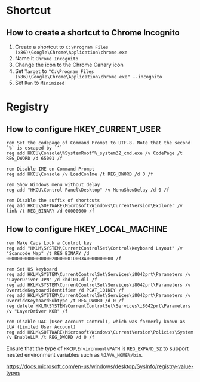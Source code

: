 # Shortcut
## How to create a shortcut to Chrome Incognito
1. Create a shortcut to `C:\Program Files (x86)\Google\Chrome\Application\chrome.exe`
2. Name it `Chrome Incognito`
3. Change the icon to the Chrome Canary icon
4. Set `Target` to `"C:\Program Files (x86)\Google\Chrome\Application\chrome.exe" --incognito`
5. Set `Run` to `Minimized`

# Registry
## How to configure HKEY_CURRENT_USER
```batch
rem Set the codepage of Command Prompt to UTF-8. Note that the second `%` is escaped by `^`
reg add HKCU\Console\%SystemRoot^%_system32_cmd.exe /v CodePage /t REG_DWORD /d 65001 /f

rem Disable IME on Command Prompt
reg add HKCU\Console /v LoadConIme /t REG_DWORD /d 0 /f

rem Show Windows menu without delay
reg add "HKCU\Control Panel\Desktop" /v MenuShowDelay /d 0 /f

rem Disable the suffix of shortcuts
reg add HKCU\SOFTWARE\Microsoft\Windows\CurrentVersion\Explorer /v link /t REG_BINARY /d 00000000 /f
```

## How to configure HKEY_LOCAL_MACHINE
```batch
rem Make Caps Lock a Control key
reg add "HKLM\SYSTEM\CurrentControlSet\Control\Keyboard Layout" /v "Scancode Map" /t REG_BINARY /d 0000000000000000020000001D003A0000000000 /f

rem Set US keyboard
reg add HKLM\SYSTEM\CurrentControlSet\Services\i8042prt\Parameters /v "LayerDriver JPN" /d kbd101.dll /f
reg add HKLM\SYSTEM\CurrentControlSet\Services\i8042prt\Parameters /v OverrideKeyboardIdentifier /d PCAT_101KEY /f
reg add HKLM\SYSTEM\CurrentControlSet\Services\i8042prt\Parameters /v OverrideKeyboardSubtype /t REG_DWORD /d 0 /f
reg delete HKLM\SYSTEM\CurrentControlSet\Services\i8042prt\Parameters /v "LayerDriver KOR" /f

rem Disable UAC (User Account Control), which was formerly known as LUA (Limited User Account)
reg add HKLM\SOFTWARE\Microsoft\Windows\CurrentVersion\Policies\System /v EnableLUA /t REG_DWORD /d 0 /f
```

Ensure that the type of `HKCU\Environment\PATH` is `REG_EXPAND_SZ` to support nested environment variables such as `%JAVA_HOME%/bin`.

https://docs.microsoft.com/en-us/windows/desktop/SysInfo/registry-value-types
